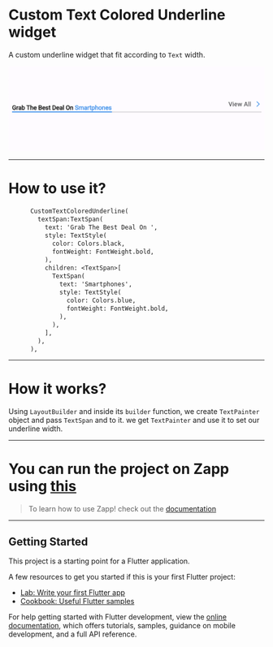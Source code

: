 # Custom Text Colored Underline widget

A custom underline widget that fit according to `Text` width.

![Example image](https://github.com/ahmeddhus/custom_text_colored_underline/blob/master/images/widget_screenshot.png)

----
# How to use it?

          CustomTextColoredUnderline(
            textSpan:TextSpan(
              text: 'Grab The Best Deal On ',
              style: TextStyle(
                color: Colors.black,
                fontWeight: FontWeight.bold,
              ),
              children: <TextSpan>[
                TextSpan(
                  text: 'Smartphones',
                  style: TextStyle(
                    color: Colors.blue,
                    fontWeight: FontWeight.bold,
                  ),
                ),
              ],
            ),
          ),

----

# How it works?

Using `LayoutBuilder` and inside its `builder` function, we create `TextPainter` object and pass `TextSpan` and  to it.
we get `TextPainter` and use it to set our underline width.

----
# You can run the project on Zapp using [this](https://zapp.run/github/ahmeddhus/custom_text_colored_underline)

> To learn how to use Zapp! check out the [documentation](https://docs.zapp.run)

----

## Getting Started

This project is a starting point for a Flutter application.

A few resources to get you started if this is your first Flutter project:

- [Lab: Write your first Flutter app](https://docs.flutter.dev/get-started/codelab)
- [Cookbook: Useful Flutter samples](https://docs.flutter.dev/cookbook)

For help getting started with Flutter development, view the
[online documentation](https://docs.flutter.dev/), which offers tutorials,
samples, guidance on mobile development, and a full API reference.

